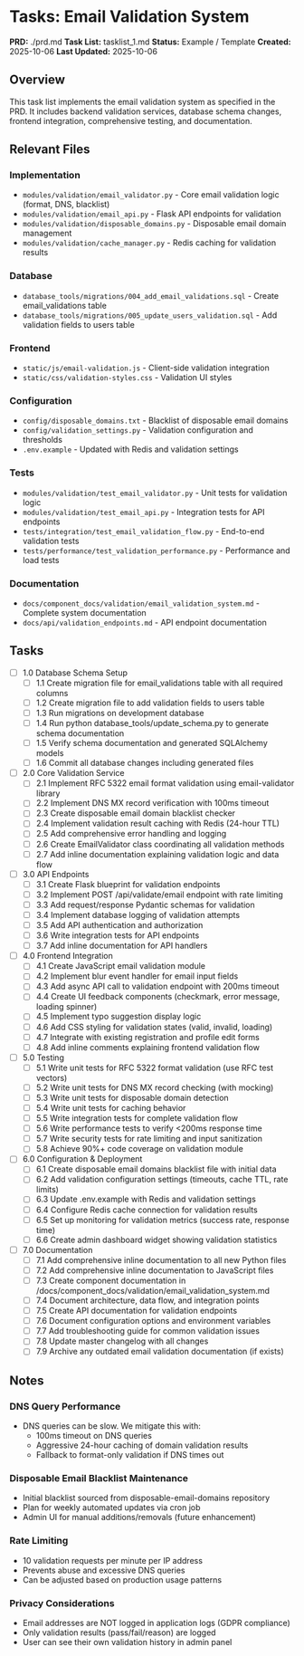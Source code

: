 # Tasks: Email Validation System

**PRD:** ./prd.md
**Task List:** tasklist_1.md
**Status:** Example / Template
**Created:** 2025-10-06
**Last Updated:** 2025-10-06

## Overview

This task list implements the email validation system as specified in the PRD. It includes backend validation services, database schema changes, frontend integration, comprehensive testing, and documentation.

## Relevant Files

### Implementation
- `modules/validation/email_validator.py` - Core email validation logic (format, DNS, blacklist)
- `modules/validation/email_api.py` - Flask API endpoints for validation
- `modules/validation/disposable_domains.py` - Disposable email domain management
- `modules/validation/cache_manager.py` - Redis caching for validation results

### Database
- `database_tools/migrations/004_add_email_validations.sql` - Create email_validations table
- `database_tools/migrations/005_update_users_validation.sql` - Add validation fields to users table

### Frontend
- `static/js/email-validation.js` - Client-side validation integration
- `static/css/validation-styles.css` - Validation UI styles

### Configuration
- `config/disposable_domains.txt` - Blacklist of disposable email domains
- `config/validation_settings.py` - Validation configuration and thresholds
- `.env.example` - Updated with Redis and validation settings

### Tests
- `modules/validation/test_email_validator.py` - Unit tests for validation logic
- `modules/validation/test_email_api.py` - Integration tests for API endpoints
- `tests/integration/test_email_validation_flow.py` - End-to-end validation tests
- `tests/performance/test_validation_performance.py` - Performance and load tests

### Documentation
- `docs/component_docs/validation/email_validation_system.md` - Complete system documentation
- `docs/api/validation_endpoints.md` - API endpoint documentation

## Tasks

- [ ] 1.0 Database Schema Setup
  - [ ] 1.1 Create migration file for email_validations table with all required columns
  - [ ] 1.2 Create migration file to add validation fields to users table
  - [ ] 1.3 Run migrations on development database
  - [ ] 1.4 Run python database_tools/update_schema.py to generate schema documentation
  - [ ] 1.5 Verify schema documentation and generated SQLAlchemy models
  - [ ] 1.6 Commit all database changes including generated files

- [ ] 2.0 Core Validation Service
  - [ ] 2.1 Implement RFC 5322 email format validation using email-validator library
  - [ ] 2.2 Implement DNS MX record verification with 100ms timeout
  - [ ] 2.3 Create disposable email domain blacklist checker
  - [ ] 2.4 Implement validation result caching with Redis (24-hour TTL)
  - [ ] 2.5 Add comprehensive error handling and logging
  - [ ] 2.6 Create EmailValidator class coordinating all validation methods
  - [ ] 2.7 Add inline documentation explaining validation logic and data flow

- [ ] 3.0 API Endpoints
  - [ ] 3.1 Create Flask blueprint for validation endpoints
  - [ ] 3.2 Implement POST /api/validate/email endpoint with rate limiting
  - [ ] 3.3 Add request/response Pydantic schemas for validation
  - [ ] 3.4 Implement database logging of validation attempts
  - [ ] 3.5 Add API authentication and authorization
  - [ ] 3.6 Write integration tests for API endpoints
  - [ ] 3.7 Add inline documentation for API handlers

- [ ] 4.0 Frontend Integration
  - [ ] 4.1 Create JavaScript email validation module
  - [ ] 4.2 Implement blur event handler for email input fields
  - [ ] 4.3 Add async API call to validation endpoint with 200ms timeout
  - [ ] 4.4 Create UI feedback components (checkmark, error message, loading spinner)
  - [ ] 4.5 Implement typo suggestion display logic
  - [ ] 4.6 Add CSS styling for validation states (valid, invalid, loading)
  - [ ] 4.7 Integrate with existing registration and profile edit forms
  - [ ] 4.8 Add inline comments explaining frontend validation flow

- [ ] 5.0 Testing
  - [ ] 5.1 Write unit tests for RFC 5322 format validation (use RFC test vectors)
  - [ ] 5.2 Write unit tests for DNS MX record checking (with mocking)
  - [ ] 5.3 Write unit tests for disposable domain detection
  - [ ] 5.4 Write unit tests for caching behavior
  - [ ] 5.5 Write integration tests for complete validation flow
  - [ ] 5.6 Write performance tests to verify <200ms response time
  - [ ] 5.7 Write security tests for rate limiting and input sanitization
  - [ ] 5.8 Achieve 90%+ code coverage on validation module

- [ ] 6.0 Configuration & Deployment
  - [ ] 6.1 Create disposable email domains blacklist file with initial data
  - [ ] 6.2 Add validation configuration settings (timeouts, cache TTL, rate limits)
  - [ ] 6.3 Update .env.example with Redis and validation settings
  - [ ] 6.4 Configure Redis cache connection for validation results
  - [ ] 6.5 Set up monitoring for validation metrics (success rate, response time)
  - [ ] 6.6 Create admin dashboard widget showing validation statistics

- [ ] 7.0 Documentation
  - [ ] 7.1 Add comprehensive inline documentation to all new Python files
  - [ ] 7.2 Add comprehensive inline documentation to JavaScript files
  - [ ] 7.3 Create component documentation in /docs/component_docs/validation/email_validation_system.md
  - [ ] 7.4 Document architecture, data flow, and integration points
  - [ ] 7.5 Create API documentation for validation endpoints
  - [ ] 7.6 Document configuration options and environment variables
  - [ ] 7.7 Add troubleshooting guide for common validation issues
  - [ ] 7.8 Update master changelog with all changes
  - [ ] 7.9 Archive any outdated email validation documentation (if exists)

## Notes

### DNS Query Performance
- DNS queries can be slow. We mitigate this with:
  - 100ms timeout on DNS queries
  - Aggressive 24-hour caching of domain validation results
  - Fallback to format-only validation if DNS times out

### Disposable Email Blacklist Maintenance
- Initial blacklist sourced from disposable-email-domains repository
- Plan for weekly automated updates via cron job
- Admin UI for manual additions/removals (future enhancement)

### Rate Limiting
- 10 validation requests per minute per IP address
- Prevents abuse and excessive DNS queries
- Can be adjusted based on production usage patterns

### Privacy Considerations
- Email addresses are NOT logged in application logs (GDPR compliance)
- Only validation results (pass/fail/reason) are logged
- User can see their own validation history in admin panel
